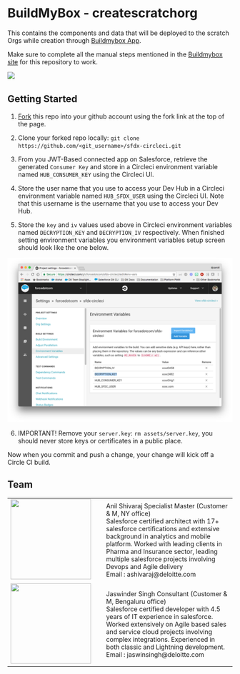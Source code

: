 # BuildMyBox - createscratchorg

This contains the components and data that will be deployed to the scratch Orgs while creation through [Buildmybox App](http://www.buildmy-box.com/).

Make sure to complete all the manual steps mentioned in the [Buildmybox site](http://www.buildmy-box.com/) for this repository to work.

![](https://lh3.googleusercontent.com/jSfc1btj4PCOJMyJv1M9low7mK4yVW-69t6UI2yHWuDV0kZ5eLDwa6vummy7-ix9WTxa-Qlmpq8NIVrbYV08kgD8jybKdpRzjzPq0SC8mFK1U_R0mTjgRMmssABUH8pi2sYmYDe2xcZP_kEtKX_r90rFqQvv9hFIxD_aCKKY8cV3jS8rFuk2-_2BYb-aRyHx6b5IHpK-Vmy_mQ9N9Lk1YqAZ6CUwQcK0uRZZL6tsIDxeIRej5_4dy7CBxMQpAzvMPv86SZeGERGGCNw3C45Xhn82JcwcBm-IC7lFTGn2reBJODasiIp4r9NfzM7aAxrD9fMZXXZsaW0be9C8cp3bM9yv8kdX5ohjOj6axINSCO9L-OZj-BHe5u8zxhDTQtdxI3sEkQl6WMJshgxD-Ki5LNI3YajVBH7LDEolrlhJGFnTTz8lq0jyBCrE-Bja6Z32T4U6Ve7HwCp-ZkJoycUkvvIMlOuV3cvde3LXxPhFeMXAaYOJs2g5X_ncnoqznMlEWNoAObd-luwA9A26ad3eKD7FKfmrzNiXszC5VwdlBFb4tEV0iLppv8-kV9GfVGsGbRfPPRu0gsr_PUw-5T03RToXxq41bKsocWIzSY3Sc7zMABKlxpVp0DmadJ8nG3Pba-h-TsvohmnUiuJpWTzEk-tzO25Kd-7ZkFsixW3efI6cuFlDXqsjjg2Z=w1655-h903-no)

## Getting Started

1) [Fork](http://help.github.com/fork-a-repo/) this repo into your github account using the fork link at the top of the page.

2) Clone your forked repo locally: `git clone https://github.com/<git_username>/sfdx-circleci.git`

3) From you JWT-Based connected app on Salesforce, retrieve the generated `Consumer Key` and store in a Circleci environment variable named `HUB_CONSUMER_KEY` using the Circleci UI.

4) Store the user name that you use to access your Dev Hub in a Circleci environment variable named `HUB_SFDX_USER` using the Circleci UI. Note that this username is the username that you use to access your Dev Hub.

5) Store the `key` and `iv` values used above in Circleci environment variables named `DECRYPTION_KEY` and `DECRYPTION_IV` respectively.  When finished setting environment variables you environment variables setup screen should look like the one below.

![alt text](assets/images/screenshot-194.png)

6) IMPORTANT! Remove your `server.key`: `rm assets/server.key`, you should never store keys or certificates in a public place.

Now when you commit and push a change, your change will kick off a Circle CI build.

## Team ###

<table>
    <tr>
        <td width="200px"><img src="https://lh3.googleusercontent.com/mljlcYpi4qFYdVnEjRwqW-gm48ikcnOgCKAP9i8L2NK7HZgdS_muRhMhrelyRAW1LD7Cjj8KczhG-KCwc5hTGxxIYhezgYy16Z4DZBDlgCjyvJdPDuky8XGBSHJSn4v5lenI3LGtG-m8JqJYWQcwpA3ClJI5LcqZIJcdKM5Q6VL_FB5YRmDkThlfXx-o_UhzqBx46FcPE2ccvRmQvLNYunXPnzElh5o8jDTQTV081_PHhfmzxRsykNWXowBJsBLL1Vee-Nu1gzF5qdlEdP_9Yfl2NobMbFf06dyqt-iddEjnN6CRIr7kjunkhPdi3_GcYsPAQRNL7kn5bDeOJ_dVvfmRUfI6ytNhpsMqtVWtb1tFq4l2FJTJTRkoT_H-WPokqqTySEzSU7qYYoxEgHx0gEwSWT8ywBFDm_FRGeLcAQpQe3FLqMUJDk_btTGg4kcW9GCGNCicNlgZdRbvfbRfA9E88SSw7rfsDO6tMN0dUKk46kcJWMCqtGaPPRfqqF0XFt3RaxI2o_3BsJ82oijiDKPfUFyCRR0F6oJtDLCmaOM5TqDsZt2Tal4kmiLl-BYZV4tLj0a-F_w-4QP_UkIWDnOoaH7RWp_vlaGgjWiKFZhJh1g4GvDieKzjYGoqrECWQtAvVXB8A_BKz0QQ4uTUtgFYmfCNFrE-PX85IPy6MsHvvx1EIK7-u5vMOz_Qj4cduwdDKpGLSbm4agP7bIJ7gwXPv7c7etwWzZNXZkwVKL2lbm2T=w159-h152-no" width="180" height="180"/> </td>
        <td> Anil Shivaraj Specialist Master (Customer & M, NY office) <br> Salesforce certified architect with 17+ salesforce certifications and extensive background in analytics and mobile platform. Worked with leading clients in Pharma and Insurance sector, leading multiple salesforce projects involving Devops and Agile delivery <br> Email : ashivaraj@deloitte.com</td>
    <tr>
        <td width="200px"><img src="https://lh3.googleusercontent.com/wwtE2FDueAHepwKBF97BcLLC4IR-_TfJAf6LVCZ5KL9eimEZvqqA0B4wHDZLnOa4-wQ3O64I-7y4OB0vXMpdHxOHeTbWUWfQxI_JU22SJ1WwuqezEfEB1Vmrtfpx4MSKMPSX-7oRRGU6qurb32lnkbBFoilXu1OfubGBoV2BqPdFNSRbdqFJ1qluJCobx86IO1clmKIsrPpZ8AJEpUKX1biaeSX8-a3QtPZPj-knbrueJG7y-LGWbx-cJMMMtu5yfhUyg_mLi3mdhD7lLFdcK3DS61JbKllbx1-BffQrM9UAMMJPPh5H6ingHvfGCl0I8vcxUXdU3-R2OQ0J6ae333_h7dwa2yE39P6EC-3crf_nXvoANWLlHLeWP7xf4AyGBbin9NMhKg3yow773OTBz-NeKAMkiOt894h6j43J4_ZDyVVODVF6YE6U4xZllw7xaR2K1JjS9TJI9nbwvly5RQReV_bN5sfmjYUsA-zyWNzIy1f-GY4MlJqleWiPqSKTjlgqqSs-IsUikDoxWYtybnVGjKQ9QVke5uE-zk21Hw3QKesnoQXh60jBtwt8slllnTT502zDd5J8rhigaCOCLnkma1zb0DzltdAp46Ib97PHFZCYsRD8269nHNjbV8jXWzEeAwebEqmdhR49XlSCsPppgNQDsQPbNzSu67eIbi-cnYC9xCKxpnUq3FSpdq7WsDuqURwFu1-mu6JmYmEBzpLDb-bKNXufsJSGQ-c8imYBpXaN=w252-h250-no" width="180" height="180" /></td>
        <td>Jaswinder Singh Consultant (Customer & M, Bengaluru office) <br> Salesforce certified developer with 4.5 years of IT experience in salesforce. Worked extensively on Agile based sales and service cloud projects involving complex integrations. Experienced in both classic and Lightning development. <br> Email : jaswinsingh@deloitte.com</td>
    </tr>
</table>
